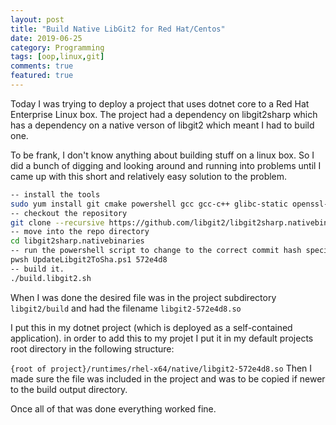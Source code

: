 ```yaml
---
layout: post
title: "Build Native LibGit2 for Red Hat/Centos"
date: 2019-06-25
category: Programming
tags: [oop,linux,git]
comments: true
featured: true
---
```

Today I was trying to deploy a project that uses dotnet core to a Red Hat Enterprise Linux box.  The project had a dependency on libgit2sharp which has a dependency on a native verson of libgit2 which meant I had to build one.

To be frank, I don't know anything about building stuff on a linux box.  So I did a bunch of digging and looking around and running into problems until I came up with this short and relatively easy solution to the problem.

```sh
-- install the tools
sudo yum install git cmake powershell gcc gcc-c++ glibc-static openssl-devel
-- checkout the repository
git clone --recursive https://github.com/libgit2/libgit2sharp.nativebinaries
-- move into the repo directory
cd libgit2sharp.nativebinaries
-- run the powershell script to change to the correct commit hash specified by libgit2sharp
pwsh UpdateLibgit2ToSha.ps1 572e4d8
-- build it.
./build.libgit2.sh
```

When I was done the desired file was in the project subdirectory `libgit2/build` and had the filename `libgit2-572e4d8.so`

I put this in my dotnet project (which is deployed as a self-contained application).  in order to add this to my projet I put it in my default projects root directory in the following structure:

`{root of project}/runtimes/rhel-x64/native/libgit2-572e4d8.so`  Then I made sure the file was included in the project and was to be copied if newer to the build output directory.

Once all of that was done everything worked fine.
